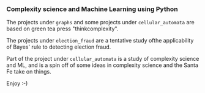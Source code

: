 ### Complexity science and Machine Learning using Python

The projects under `graphs` and some projects under `cellular_automata` are based on green tea press "thinkcomplexity". 

The projects under `election_fraud` are a tentative study ofthe applicability of Bayes' rule to detecting election fraud. 

Part of the project under `cellular_automata` is a study of complexity science and ML, and is a spin off of some ideas in complexity science and the Santa Fe take on things.

Enjoy :-)
